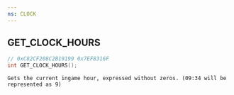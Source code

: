 ```yaml
---
ns: CLOCK
---
```

## GET_CLOCK_HOURS

```c
// 0xC82CF208C2B19199 0x7EF8316F
int GET_CLOCK_HOURS();
```

```
Gets the current ingame hour, expressed without zeros. (09:34 will be represented as 9)
```

